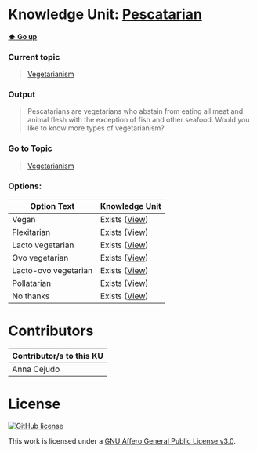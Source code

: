 # Knowledge Unit: [Pescatarian](../../knowledge_units/vegetarianism/pescatarian.md)

#### [:arrow_up: Go up](../../topics/vegetarianism.md)
### Current topic
> [Vegetarianism](../../topics/vegetarianism.md)
### Output
> Pescatarians are vegetarians who abstain from eating all meat and animal flesh with the exception of fish and other seafood. Would you like to know more types of vegetarianism?
### Go to Topic
> [Vegetarianism](../../topics/vegetarianism.md)

### Options: 

| Option Text | Knowledge Unit |
| - | - |  
| Vegan  |  Exists ([View](../../knowledge_units/vegetarianism/vegan.md))  |  
| Flexitarian  |  Exists ([View](../../knowledge_units/vegetarianism/flexitarian.md))  |  
| Lacto vegetarian  |  Exists ([View](../../knowledge_units/vegetarianism/lacto-vegetarian.md))  |  
| Ovo vegetarian  |  Exists ([View](../../knowledge_units/vegetarianism/ovo-vegetarian.md))  |  
| Lacto-ovo vegetarian  |  Exists ([View](../../knowledge_units/vegetarianism/lacto-ovo-vegetarian.md))  |  
| Pollatarian  |  Exists ([View](../../knowledge_units/vegetarianism/pollatarian.md))  |  
| No thanks  |  Exists ([View](../../knowledge_units/vegetarianism/no-thanks.md))  | 

# Contributors

| Contributor/s to this KU |
| - | 
| Anna Cejudo |

# License
[![GitHub license](https://img.shields.io/github/license/inbrainz/cerebro)](https://github.com/inbrainz/cerebro/blob/master/LICENSE)

This work is licensed under a [GNU Affero General Public License v3.0](https://www.gnu.org/licenses/agpl-3.0.txt).